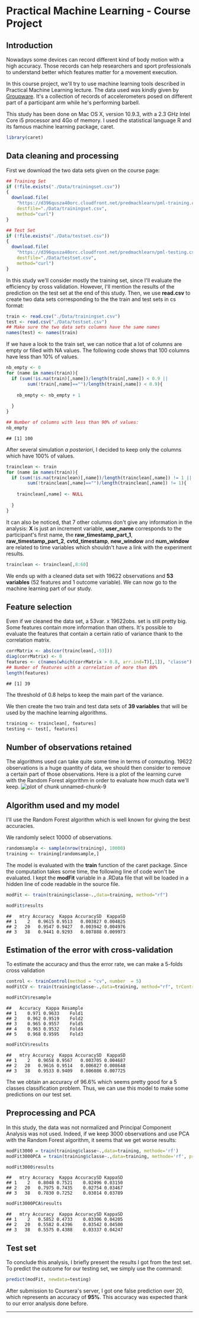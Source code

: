 Practical Machine Learning - Course Project
========================================================
## Introduction
Nowadays some devices can record different kind of body motion with a high accuracy. Those records can help researchers and sport professionals to understand better which features matter for a movement execution.

In this course project, we'll try to use machine learning tools described in Practical Machine Learning lecture. The data used was kindly given by [Groupware](http://groupware.les.inf.puc-rio.br/har). It's a collection of records of accelerometers posed on different part of a participant arm while he's performing barbell.

This study has been done on Mac OS X, version 10.9.3, with a 2.3 GHz Intel Core i5 processor and 4Go of memory. I used the statistical language R and its famous machine learning package, caret.

```r
library(caret)
```

## Data cleaning and processing
First we download the two data sets given on the course page: 

```r
## Training Set
if (!file.exists("./Data/trainingset.csv"))
{
  download.file(
    "https://d396qusza40orc.cloudfront.net/predmachlearn/pml-training.csv", 
    destfile="./Data/trainingset.csv", 
    method="curl")
}

## Test Set
if (!file.exists("./Data/testset.csv"))
{
  download.file(
    "https://d396qusza40orc.cloudfront.net/predmachlearn/pml-testing.csv", 
    destfile="./Data/testset.csv", 
    method="curl")
}
```
In this study we'll consider mostly the training set, since I'll evaluate the efficiency by cross validation. However, I'll mention the results of the prediction on the test set at the end of this study. 
Then, we use **read.csv** to create two data sets corresponding to the the train and test sets in cs format:

```r
train <- read.csv("./Data/trainingset.csv")
test <- read.csv("./Data/testset.csv")
## Make sure the two data sets columns have the same names
names(test) <- names(train) 
```
If we have a look to the train set, we can notice that a lot of columns are empty or filled with NA values. The following code shows that 100 columns have less than 10% of values.

```r
nb_empty <- 0
for (name in names(train)){
  if (sum(!is.na(train)[,name])/length(train[,name]) < 0.9 ||
        sum(!train[,name]=="")/length(train[,name]) < 0.9){
    
    nb_empty <- nb_empty + 1
    
  }
}

## Number of columns with less than 90% of values:
nb_empty
```

```
## [1] 100
```
After several simulation *a posteriori*, I decided to keep only the columns which have 100% of values.

```r
trainclean <- train
for (name in names(train)){
  if (sum(!is.na(trainclean)[,name])/length(trainclean[,name]) != 1 ||
        sum(!trainclean[,name]=="")/length(trainclean[,name]) != 1){
    
    trainclean[,name] <- NULL
    
  }
}
```
It can also be noticed, that 7 other columns don't give any information in the analysis: **X** is just an increment variable, **user_name** corresponds to the participant's first name, the **raw_timestamp_part_1**, **raw_timestamp_part_2**, **cvtd_timestamp**, **new_window** and **num_window** are related to time variables which shouldn't have a link with the experiment results.

```r
trainclean <- trainclean[,8:60]
```
We ends up with a cleaned data set with 19622 observations and **53 variables** (52 features and 1 outcome variable). We can now go to the machine learning part of our study. 

## Feature selection
Even if we cleaned the data set, a 53var. x 19622obs. set is still pretty big. Some features contain more information than others. It's possible to evaluate the features that contain a certain ratio of variance thank to the correlation matrix.

```r
corrMatrix <- abs(cor(trainclean[,-53]))
diag(corrMatrix) <- 0
features <- c(names(which(corrMatrix > 0.8, arr.ind=T)[,1]), "classe")
## Number of features with a correlation of more than 80%
length(features)
```

```
## [1] 39
```
The threshold of 0.8 helps to keep the main part of the variance.

We then create the two train and test data sets of **39 variables** that will be used by the machine learning algorithms.

```r
training <- trainclean[, features]
testing <- test[, features]
```

## Number of observations retained
The algorithms used can take quite some time in terms of computing. 19622 observations is a huge quantity of data, we should then consider to remove a certain part of those observations. Here is a plot of the learning curve with the Random Forest algorithm in order to evaluate how much data we'll keep.
![plot of chunk unnamed-chunk-9](figure/unnamed-chunk-9.png) 

## Algorithm used and my model
I'll use the Random Forest algorithm which is well known for giving the best accuracies.

We randomly select 10000 of observations. 

```r
randomsample <- sample(nrow(training), 10000)
training <- training[randomsample,]
```

The model is evaluated with the **train** function of the caret package. Since the computation takes some time, the following line of code won't be evaluated. I kept the **modFit** variable in a .RData file that will be loaded in a hidden line of code readable in the source file.

```r
modFit <- train(training$classe~.,data=training, method="rf")
```




```r
modFit$results
```

```
##   mtry Accuracy  Kappa AccuracySD  KappaSD
## 1    2   0.9615 0.9513   0.003827 0.004825
## 2   20   0.9547 0.9427   0.003942 0.004976
## 3   38   0.9441 0.9293   0.007888 0.009973
```

## Estimation of the error with cross-validation
To estimate the accuracy and thus the error rate, we can make a 5-folds cross validation

```r
control <- trainControl(method = "cv", number  = 5)
modFitCV <- train(training$classe~.,data=training, method="rf", trControl=control)
```




```r
modFitCV$resample
```

```
##   Accuracy  Kappa Resample
## 1    0.971 0.9633    Fold1
## 2    0.962 0.9519    Fold2
## 3    0.965 0.9557    Fold5
## 4    0.963 0.9532    Fold4
## 5    0.968 0.9595    Fold3
```

```r
modFitCV$results
```

```
##   mtry Accuracy  Kappa AccuracySD  KappaSD
## 1    2   0.9658 0.9567   0.003705 0.004687
## 2   20   0.9616 0.9514   0.006827 0.008648
## 3   38   0.9533 0.9409   0.006086 0.007725
```

The we obtain an accuracy of 96.6% which seems pretty good for a 5 classes classification problem. Thus, we can use this model to make some predictions on our test set.
## Preprocessing and PCA
In this study, the data was not normalized and Principal Component Analysis was not used. Indeed, if we keep 3000 observations and use PCA with the Random Forest algorithm, it seems that we get worse results:

```r
modFit3000 = train(training$classe~.,data=training, methode='rf')
modFit3000PCA = train(training$classe~.,data=training, methode='rf', preProcess="pca")
```




```r
modFit3000$results
```

```
##   mtry Accuracy  Kappa AccuracySD KappaSD
## 1    2   0.8048 0.7521    0.02496 0.03150
## 2   20   0.7975 0.7435    0.02754 0.03467
## 3   38   0.7830 0.7252    0.03014 0.03789
```

```r
modFit3000PCA$results
```

```
##   mtry Accuracy  Kappa AccuracySD KappaSD
## 1    2   0.5852 0.4733    0.03306 0.04205
## 2   20   0.5582 0.4396    0.03542 0.04500
## 3   38   0.5575 0.4388    0.03337 0.04247
```
## Test set
To conclude this analysis, I briefly present the results I got from the test set. To predict the outcome for our testing set, we simply use the command:

```r
predict(modFit, newdata=testing)
```
After submission to Coursera's server, I got one false prediction over 20, which represents an accuracy of **95%**. This accuracy was expected thank to our error analysis done before.

----
